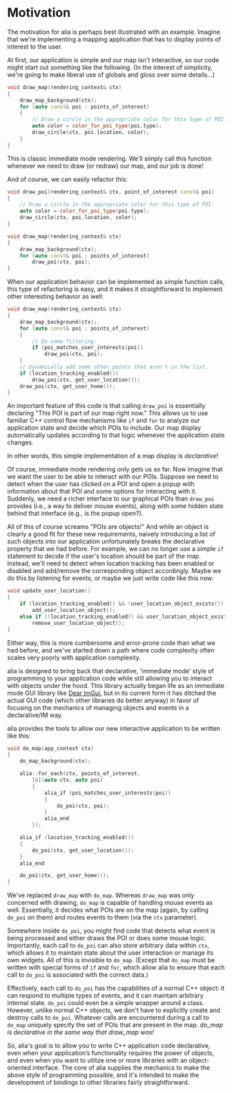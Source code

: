 Motivation
==========

The motivation for alia is perhaps best illustrated with an example. Imagine
that we're implementing a mapping application that has to display points of
interest to the user.

At first, our application is simple and our map isn't interactive, so our code
might start out something like the following. (In the interest of simplicity,
we're going to make liberal use of globals and gloss over some details...)

```cpp
void draw_map(rendering_context& ctx)
{
    draw_map_background(ctx);
    for (auto const& poi : points_of_interest)
    {
        // Draw a circle in the appropriate color for this type of POI.
        auto color = color_for_poi_type(poi.type);
        draw_circle(ctx, poi.location, color);
    }
}
```

This is classic immediate mode rendering. We'll simply call this function
whenever we need to draw (or redraw) our map, and our job is done!

And of course, we can easily refactor this:

```cpp
void draw_poi(rendering_context& ctx, point_of_interest const& poi)
{
    // Draw a circle in the appropriate color for this type of POI.
    auto color = color_for_poi_type(poi.type);
    draw_circle(ctx, poi.location, color);
}

void draw_map(rendering_context& ctx)
{
    draw_map_background(ctx);
    for (auto const& poi : points_of_interest)
        draw_poi(ctx, poi);
}
```

When our application behavior can be implemented as simple function calls, this
type of refactoring is easy, and it makes it straightforward to implement other
interesting behavior as well:

```cpp
void draw_map(rendering_context& ctx)
{
    draw_map_background(ctx);
    for (auto const& poi : points_of_interest)
    {
        // Do some filtering.
        if (poi_matches_user_interests(poi))
            draw_poi(ctx, poi);
    }
    // Dynamically add some other points that aren't in the list.
    if (location_tracking_enabled())
        draw_poi(ctx, get_user_location());
    draw_poi(ctx, get_user_home());
}
```

An important feature of this code is that calling `draw_poi` is essentially
declaring "This POI is part of our map right now." This allows us to use
familiar C++ control flow mechanisms like `if` and `for` to analyze our
application state and decide which POIs to include. Our map display
automatically updates according to that logic whenever the application state
changes.

In other words, this simple implementation of a map display is *declarative*!

Of course, immediate mode rendering only gets us so far. Now imagine that we
want the user to be able to interact with our POIs. Suppose we need to detect
when the user has clicked on a POI and open a popup with information about that
POI and some options for interacting with it. Suddenly, we need a richer
interface to our graphical POIs than `draw_poi` provides (i.e., a way to
deliver mouse events), along with some hidden state behind that interface
(e.g., is the popup open?).

All of this of course screams "POIs are objects!" And while an object is
clearly a good fit for these new requirements, naively introducing a list of
such objects into our application unfortunately breaks the declarative property
that we had before. For example, we can no longer use a simple `if` statement
to decide if the user's location should be part of the map. Instead, we'll need
to detect when location tracking has been enabled or disabled and add/remove
the corresponding object accordingly. Maybe we do this by listening for events,
or maybe we just write code like this now:

```cpp
void update_user_location()
{
    if (location_tracking_enabled() && !user_location_object_exists())
        add_user_location_object();
    else if (!location_tracking_enabled() && user_location_object_exists())
        remove_user_location_object();
}
```

Either way, this is more cumbersome and error-prone code than what we had
before, and we've started down a path where code complexity often scales very
poorly with application complexity.

alia is designed to bring back that declarative, 'immediate mode' style of
programming to your application code while still allowing you to interact with
objects under the hood. This library actually began life as an immediate mode
GUI library like [Dear ImGui](https://github.com/ocornut/imgui), but in its
current form it has ditched the actual GUI code (which other libraries do
better anyway) in favor of focusing on the mechanics of managing objects and
events in a declarative/IM way.

alia provides the tools to allow our new interactive application to be written
like this:

```cpp
void do_map(app_context ctx)
{
    do_map_background(ctx);

    alia::for_each(ctx, points_of_interest,
        [&](auto ctx, auto poi)
        {
            alia_if (poi_matches_user_interests(poi))
            {
                do_poi(ctx, poi);
            }
            alia_end
        });

    alia_if (location_tracking_enabled())
    {
        do_poi(ctx, get_user_location());
    }
    alia_end

    do_poi(ctx, get_user_home());
}
```

We've replaced `draw_map` with `do_map`. Whereas `draw_map` was only concerned
with drawing, `do_map` is capable of handling mouse events as well.
Essentially, it decides what POIs are on the map (again, by calling `do_poi` on
them) and routes events to them (via the `ctx` parameter).

Somewhere inside `do_poi`, you might find code that detects what event is being
processed and either draws the POI or does some mouse logic. Importantly, each
call to `do_poi` can also store arbitrary data within `ctx`, which allows it to
maintain state about the user interaction or manage its own widgets. All of
this is invisible to `do_map`. (Except that `do_map` must be written with
special forms of `if` and `for`, which allow alia to ensure that each call to
`do_poi` is associated with the correct data.)

Effectively, each call to `do_poi` has the capabilities of a normal C++ object:
it can respond to multiple types of events, and it can maintain arbitrary
internal state. `do_poi` could even be a simple wrapper around a class.
However, unlike normal C++ objects, we don't have to explicitly create and
destroy calls to `do_poi`. Whatever calls are encountered during a call to
`do_map` uniquely specify the set of POIs that are present in the map. *do\_map
is declarative in the same way that draw\_map was!*

So, alia's goal is to allow you to write C++ application code declarative, even
when your application’s functionality requires the power of objects, and even
when you want to utilize one or more libraries with an object-oriented
interface. The core of alia supplies the mechanics to make the above style of
programming possible, and it's intended to make the development of bindings to
other libraries fairly straightforward.
